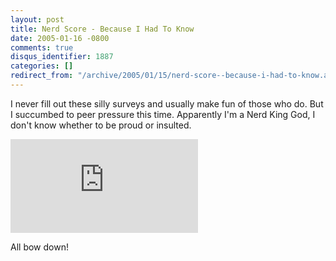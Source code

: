 ```yaml
---
layout: post
title: Nerd Score - Because I Had To Know
date: 2005-01-16 -0800
comments: true
disqus_identifier: 1887
categories: []
redirect_from: "/archive/2005/01/15/nerd-score--because-i-had-to-know.aspx/"
---
```


I never fill out these silly surveys and usually make fun of those who
do. But I succumbed to peer pressure this time. Apparently I'm a Nerd
King God, I don't know whether to be proud or insulted.

[![I am nerdier than 97% of all people. Are you nerdier? Click here to
find
out!](http://www.wxplotter.com/images/ft/nq.php?val=8792)](http://www.wxplotter.com/ft_nq.php?im)

All bow down!

